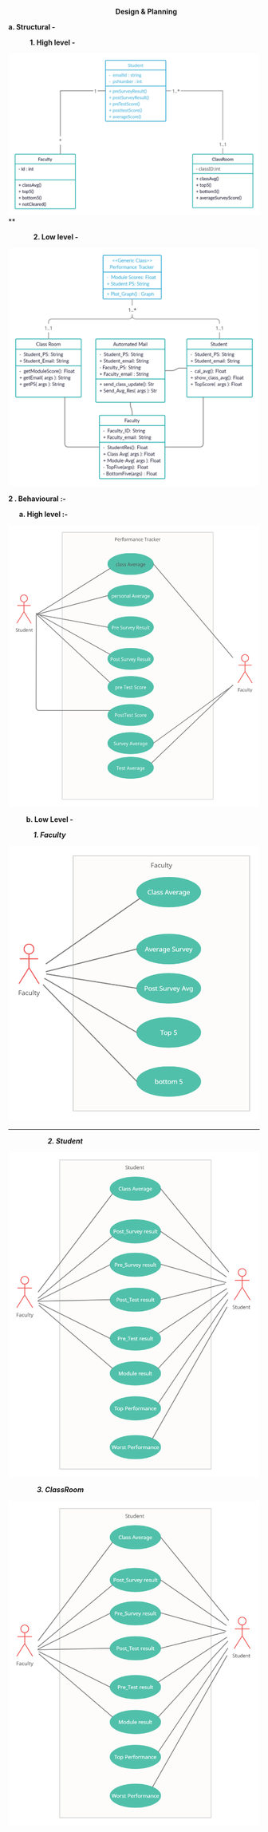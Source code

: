 ﻿`                        	   `**Design & Planning**

**a. Structural -**  

`      `**1. High level -**


![](Aspose.Words.3f382dda-f223-4132-90a8-c7ba45bec52e.001.png)** 		








`       `**2. Low level -**

![](Aspose.Words.3f382dda-f223-4132-90a8-c7ba45bec52e.002.png)		








**2 . Behavioural :-**

` 	`**a. High level :-** 

![](Aspose.Words.3f382dda-f223-4132-90a8-c7ba45bec52e.003.png)			



` 	  `**b. Low Level -** 

`		`***1. Faculty***

![](Aspose.Words.3f382dda-f223-4132-90a8-c7ba45bec52e.004.png)



***		

`          	`***2. Student*** 

![](Aspose.Words.3f382dda-f223-4132-90a8-c7ba45bec52e.005.png)


`	     `***3. ClassRoom***

![](Aspose.Words.3f382dda-f223-4132-90a8-c7ba45bec52e.005.png)
